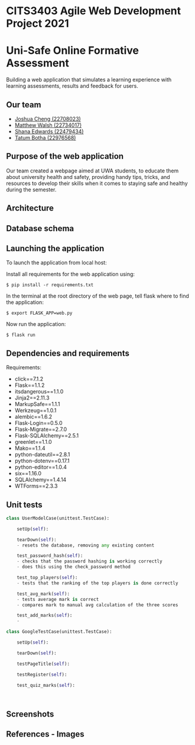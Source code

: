 <!-- 
- the purpose of the web application, explaining both the context and the assessment mechanism used.
- the architecture of the web application.
- describe how to launch the web application.
- describe some unit tests for the web application, and how to run them.
- Include commit logs, showing contributions and review from both contributing students 
-->




# CITS3403 Agile Web Development Project 2021
# Uni-Safe Online Formative Assessment
Building a web application that simulates a learning experience with learning assessments, results and feedback for users. 

## Our team
- [Joshua Cheng (22708023)](https://github.com/JoshCUni)
- [Matthew Walsh (22734017)](https://www.example.com)
- [Shana Edwards (22479434)](https://github.com/shana-edwards)
- [Tatum Botha (22976568)](https://github.com/tatum-botha)

## Purpose of the web application
<!-- explain both the context and the assessment mechanism used (multi-choice) -->
Our team created a webpage aimed at UWA students, to educate them about university health and safety, providing handy tips, tricks, and resources to develop their skills when it comes to 
staying safe and healthy during the semester.



## Architecture

## Database schema
<!-- user and score tables -->

## Launching the application
To launch the application from local host:

Install all requirements for the web application using:

``` $ pip install -r requirements.txt ``` 

In the terminal at the root directory of the web page, tell flask where to find the application:

``` $ export FLASK_APP=web.py ```

Now run the application:

``` $ flask run ```


## Dependencies and requirements
Requirements:
- click==7.1.2
- Flask==1.1.2
- itsdangerous==1.1.0
- Jinja2==2.11.3
- MarkupSafe==1.1.1
- Werkzeug==1.0.1
- alembic==1.6.2
- Flask-Login==0.5.0
- Flask-Migrate==2.7.0
- Flask-SQLAlchemy==2.5.1
- greenlet==1.1.0
- Mako==1.1.4
- python-dateutil==2.8.1
- python-dotenv==0.17.1
- python-editor==1.0.4
- six==1.16.0
- SQLAlchemy==1.4.14
- WTForms==2.3.3


## Unit tests
<!-- Explain how to run these as well! -->

```Python
class UserModelCase(unittest.TestCase):

    setUp(self):

    tearDown(self):
    - resets the database, removing any existing content

    test_password_hash(self):
    - checks that the password hashing is working correctly
    - does this using the check_password method

    test_top_players(self):
    - tests that the ranking of the top players is done correctly

    test_avg_mark(self):
    - tests average mark is correct
    - compares mark to manual avg calculation of the three scores

    test_add_marks(self):
    - 


```

```Python
class GoogleTestCase(unittest.TestCase):

    setUp(self):

    tearDown(self):

    testPageTitle(self):

    testRegister(self):

    test_quiz_marks(self):




```


## Screenshots


## References - Images


